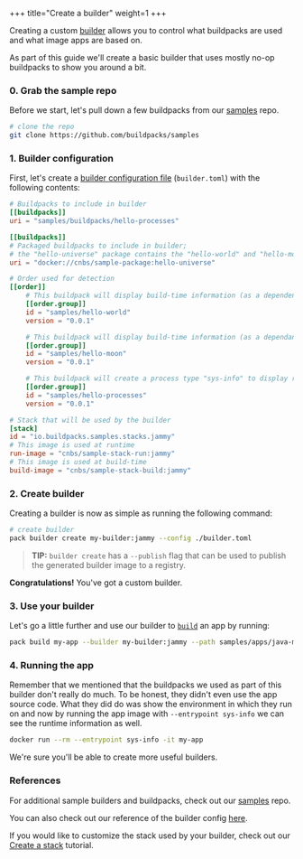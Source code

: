 +++
title="Create a builder"
weight=1
+++

Creating a custom [builder][builder] allows you to control what buildpacks are used and what image apps are based on.

<!--more-->

As part of this guide we'll create a basic builder that uses mostly no-op buildpacks to show you around a bit.

### 0. Grab the sample repo

Before we start, let's pull down a few buildpacks from our [samples][samples] repo.

```bash
# clone the repo
git clone https://github.com/buildpacks/samples
```

### 1. Builder configuration

First, let's create a [builder configuration file][builder-config] (`builder.toml`) with the following contents:

```toml
# Buildpacks to include in builder
[[buildpacks]]
uri = "samples/buildpacks/hello-processes"

[[buildpacks]]
# Packaged buildpacks to include in builder;
# the "hello-universe" package contains the "hello-world" and "hello-moon" buildpacks
uri = "docker://cnbs/sample-package:hello-universe"

# Order used for detection
[[order]]
    # This buildpack will display build-time information (as a dependency)
    [[order.group]]
    id = "samples/hello-world"
    version = "0.0.1"

    # This buildpack will display build-time information (as a dependant)
    [[order.group]]
    id = "samples/hello-moon"
    version = "0.0.1"

    # This buildpack will create a process type "sys-info" to display runtime information
    [[order.group]]
    id = "samples/hello-processes"
    version = "0.0.1"

# Stack that will be used by the builder
[stack]
id = "io.buildpacks.samples.stacks.jammy"
# This image is used at runtime
run-image = "cnbs/sample-stack-run:jammy"
# This image is used at build-time
build-image = "cnbs/sample-stack-build:jammy"
```

### 2. Create builder

Creating a builder is now as simple as running the following command:

```bash
# create builder
pack builder create my-builder:jammy --config ./builder.toml
```

> **TIP:** `builder create` has a `--publish` flag that can be used to publish the generated builder image to a registry.

**Congratulations!** You've got a custom builder.

### 3. Use your builder

Let's go a little further and use our builder to [`build`][build] an app by running:

```bash
pack build my-app --builder my-builder:jammy --path samples/apps/java-maven/
```

### 4. Running the app

Remember that we mentioned that the buildpacks we used as part of this builder don't really do much. To be honest, they
didn't even use the app source code. What they did do was show the environment in which they run on and now by running
the app image with `--entrypoint sys-info` we can see the runtime information as well.

```bash
docker run --rm --entrypoint sys-info -it my-app
```

We're sure you'll be able to create more useful builders.

### References

For additional sample builders and buildpacks, check out our [samples][samples] repo.

You can also check out our reference of the builder config [here][builder-config].

If you would like to customize the stack used by your builder, check out our [Create a stack][create-a-stack] tutorial.

[build]: /docs/concepts/operations/build/
[builder]: /docs/concepts/components/builder/
[builder-config]: /docs/reference/builder-config/
[create-a-stack]: /docs/operator-guide/create-a-stack
[samples]: https://github.com/buildpacks/samples
